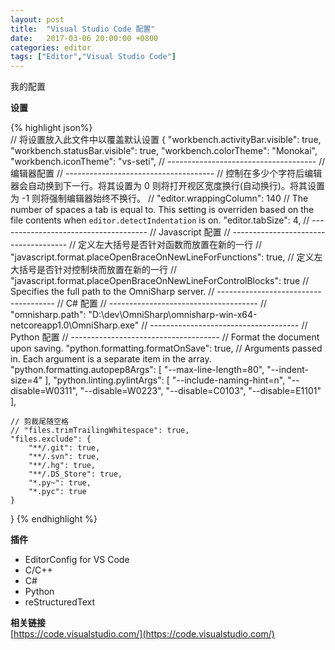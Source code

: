 ```yaml
---
layout: post
title:  "Visual Studio Code 配置"
date:   2017-03-06 20:00:00 +0800
categories: editor
tags: ["Editor","Visual Studio Code"]
---
```


我的配置

**设置**  

{% highlight json%}  
// 将设置放入此文件中以覆盖默认设置
{
    "workbench.activityBar.visible": true,
    "workbench.statusBar.visible": true,
    "workbench.colorTheme": "Monokai",
    "workbench.iconTheme": "vs-seti",
    // -------------------------------------
    // 编辑器配置
    // -------------------------------------
    // 控制在多少个字符后编辑器会自动换到下一行。将其设置为 0 则将打开视区宽度换行(自动换行)。将其设置为 -1 则将强制编辑器始终不换行。
    // "editor.wrappingColumn": 140
    // The number of spaces a tab is equal to. This setting is overriden based on the file contents when `editor.detectIndentation` is on.
    "editor.tabSize": 4,
    // -------------------------------------
    // Javascript 配置
    // -------------------------------------
    // 定义左大括号是否针对函数而放置在新的一行
    // "javascript.format.placeOpenBraceOnNewLineForFunctions": true,
    // 定义左大括号是否针对控制块而放置在新的一行
    // "javascript.format.placeOpenBraceOnNewLineForControlBlocks": true
    // Specifies the full path to the OmniSharp server.
    // -------------------------------------
    // C# 配置
    // -------------------------------------
    // "omnisharp.path": "D:\\dev\\OmniSharp\\omnisharp-win-x64-netcoreapp1.0\\OmniSharp.exe"
    // -------------------------------------
    // Python 配置
    // -------------------------------------
    // Format the document upon saving.
    "python.formatting.formatOnSave": true,
    // Arguments passed in. Each argument is a separate item in the array.
    "python.formatting.autopep8Args": [
        "--max-line-length=80",
        "--indent-size=4"
    ],
    "python.linting.pylintArgs": [
        "--include-naming-hint=n",
        "--disable=W0311",
        "--disable=W0223",
        "--disable=C0103",
        "--disable=E1101"
    ],
    
    // 剪裁尾随空格
    // "files.trimTrailingWhitespace": true,
    "files.exclude": {
        "**/.git": true,
        "**/.svn": true,
        "**/.hg": true,
        "**/.DS_Store": true,
        "*.py~": true,
        "*.pyc": true
    }
}
{% endhighlight %}  

**插件**
- EditorConfig for VS Code
- C/C++
- C#
- Python
- reStructuredText

**相关链接**  
[https://code.visualstudio.com/](https://code.visualstudio.com/)  
